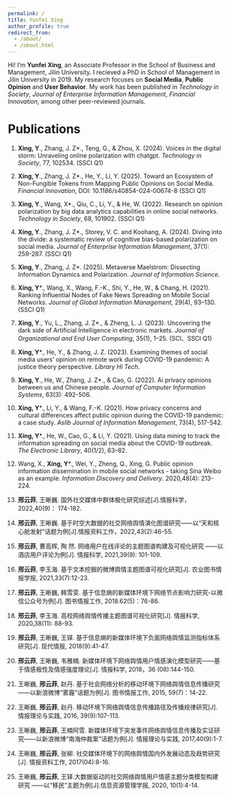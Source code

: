 ```yaml
---
permalink: /
title: Yunfei Xing
author_profile: true
redirect_from: 
  - /about/
  - /about.html
---
```


Hi! I’m **Yunfei Xing**, an Associate Professor in the School of Business and Management, Jilin University. I recieved a PhD in School of Management in Jilin University in 2019. My research focuses on **Social Media**, **Public Opinion** and **User Behavior**. My work has been published in *Technology in Society*, *Journal of Enterprise Information Management*, *Financial Innovation*, among other peer-reviewed journals.

Publications
======
1. **Xing, Y**., Zhang, J. Z*., Teng, G., & Zhou, X. (2024). Voices in the digital storm: Unraveling online polarization with chatgpt. *Technology in Society*, 77, 102534. (SSCI Q1)

2. **Xing, Y**., Zhang, J. Z*., He, Y., Li, Y. (2025). Toward an Ecosystem of Non-Fungible Tokens from Mapping Public Opinions on Social Media. *Financial Innovation*, DOI: 10.1186/s40854-024-00674-8 (SSCI Q1)

3. **Xing, Y**., Wang, X*., Qiu, C., Li, Y., & He, W. (2022). Research on opinion polarization by big data analytics capabilities in online social networks. *Technology in Society*, 68, 101902. (SSCI Q1) 

4. **Xing, Y**., Zhang, J. Z*., Storey, V. C. and Koohang, A. (2024). Diving into the divide: a systematic review of cognitive bias-based polarization on social media. *Journal of Enterprise Information Management*, 37(1): 259-287. (SSCI Q1)

5. **Xing, Y**., Zhang, J. Z*. (2025). Metaverse Maelstrom: Dissecting Information Dynamics and Polarization. *Journal of Information Science*.

6. **Xing, Y***., Wang, X., Wang, F.-K., Shi, Y., He, W., & Chang, H. (2021). Ranking Influential Nodes of Fake News Spreading on Mobile Social Networks. *Journal of Global Information Management*, 29(4), 93–130. (SSCI Q1)

7. **Xing, Y**., Yu, L., Zhang, J. Z*., & Zheng, L. J. (2023). Uncovering the dark side of Artificial Intelligence in electronic markets. *Journal of Organizational and End User Computing*, 35(1), 1–25. (SCI、SSCI Q1)

8. **Xing, Y***., He, Y., & Zhang, J. Z. (2023). Examining themes of social media users’ opinion on remote work during COVID-19 pandemic: A justice theory perspective. *Library Hi Tech*.

9. **Xing, Y**., He, W., Zhang, J. Z*., & Cao, G. (2022). Ai privacy opinions between us and Chinese people. *Journal of Computer Information Systems*, 63(3): 492-506.

10. **Xing, Y***., Li, Y., & Wang, F.-K. (2021). How privacy concerns and cultural differences affect public opinion during the COVID-19 pandemic: a case study. *Aslib Journal of Information Management*, 73(4), 517-542.

11. **Xing, Y***., He, W., Cao, G., & Li, Y. (2021). Using data mining to track the information spreading on social media about the COVID-19 outbreak. *The Electronic Library*, 40(1/2), 63–82.

12. Wang, X., **Xing, Y***., Wei, Y., Zheng, Q., Xing, G. Public opinion information dissemination in mobile social networks - taking Sina Weibo as an example. *Information Discovery and Delivery*. 2020,48(4): 213-224.

13. **邢云菲**, 王晰巍. 国外社交媒体中群体极化研究综述[J].情报科学，2022,40(9)： 174-182.

14. **邢云菲**, 王晰巍. 基于时空大数据的社交网络舆情演化图谱研究——以“天和核心舱发射”话题为例[J].情报资料工作，2022,43(2):46-55.

15. **邢云菲**, 曹高辉, 陶 然. 网络用户在线评论的主题图谱构建及可视化研究 ——以酒店用户评论为例[J]. 情报科学, 2021,39(9): 101-109.

16. **邢云菲**, 李玉海. 基于文本挖掘的微博舆情主题图谱可视化研究[J]. 农业图书情报学报, 2021,33(7):12-23.

17. **邢云菲**, 王晰巍, 韩雪雯. 基于信息熵的新媒体环境下网络节点影响力研究-以微信公众号为例[J]. 图书情报工作, 2018.62(5)：76-86.

18. **邢云菲**, 李玉海. 高校网络舆情传播主题图谱可视化研究[J]. 情报科学, 2020,38(11): 88-93.

19. **邢云菲**, 王晰巍, 王铎. 基于信息熵的新媒体环境下负面网络舆情监测指标体系研究[J]. 现代情报, 2018(9):41-47.

20. **邢云菲**, 王晰巍, 韦雅楠. 新媒体环境下网络舆情用户情感演化模型研究——基于情感极性及情感强度理论[J]. 情报科学, 2018，36 (08):144-150.

21. 王晰巍, **邢云菲**, 赵丹. 基于社会网络分析的移动环境下网络舆情信息传播研究——以新浪微博“雾霾”话题为例[J]. 图书情报工作, 2015, 59(7)：14-22.

22. 王晰巍, **邢云菲**, 赵丹. 移动环境下网络舆情信息传播路径及传播规律研究[J]. 情报理论与实践, 2016, 39(9):107-113.

23. 王晰巍, **邢云菲**, 王楠阿雪. 新媒体环境下突发事件网络舆情信息传播及实证研究——以新浪微博“南海仲裁案”话题为例[J]. 情报理论与实践, 2017,40(9):1-7.

24. 王晰巍, **邢云菲**, 张柳. 社交媒体环境下的网络舆情国内外发展动态及趋势研究[J]. 情报资料工作, 2017(04):8-16.

25. 王晰巍, **邢云菲**, 王铎.大数据驱动的社交网络舆情用户情感主题分类模型构建研究 ——以“移民”主题为例[J].信息资源管理学报, 2020, 10(1):4-14.

